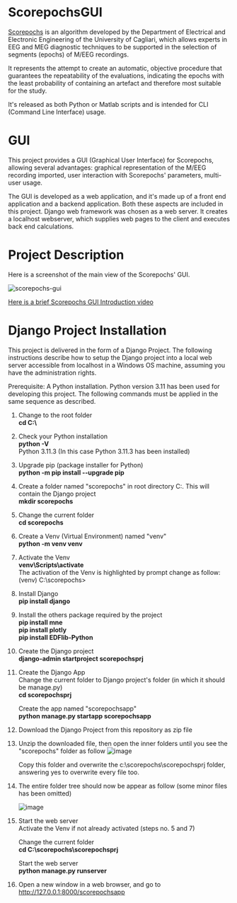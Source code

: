 # ScorepochsGUI
[Scorepochs](https://github.com/smlacava/scorepochs/tree/master/Python) is an algorithm developed by the Department of Electrical and Electronic Engineering of the University of Cagliari, which allows experts in EEG and MEG diagnostic techniques to be supported in the selection of segments (epochs) of M/EEG recordings.

It represents the attempt to create an automatic, objective procedure that guarantees the repeatability of the evaluations, indicating the epochs with the least probability of containing an artefact and therefore most suitable for the study.

It's released as both Python or Matlab scripts and is intended for CLI (Command Line Interface) usage.

# GUI
This project provides a GUI (Graphical User Interface) for Scorepochs, allowing several advantages: graphical representation of the M/EEG recording imported, user interaction with Scorepochs' parameters, multi-user usage.

The GUI is developed as a web application, and it's made up of a front end application and a backend application. Both these aspects are included in this project. Django web framework was chosen as a web server. It creates a localhost webserver, which supplies web pages to the client and executes back end calculations.

# Project Description

Here is a screenshot of the main view of the Scorepochs' GUI.

![scorepochs-gui](https://github.com/RobertoOnidi/ScorepochsGUI/assets/145294028/af24120a-aab5-4713-bf79-6c6fad4bbf09)

[Here is a brief Scorepochs GUI Introduction video](https://vimeo.com/871738632)

# Django Project Installation
This project is delivered in the form of a Django Project. The following instructions describe how to setup the Django project into a local web server accessible from localhost in a Windows OS machine, assuming you have the administration rights.

Prerequisite:
A Python installation. Python version 3.11 has been used for developing this project. The following commands must be applied in the same sequence as described. 

1. Change to the root folder    
   **cd C:\\**

2. Check your Python installation    
   **python -V**    
   Python 3.11.3
   (In this case Python 3.11.3 has been installed)

3. Upgrade pip (package installer for Python)    
   **python -m pip install --upgrade pip**

4. Create a folder named "scorepochs" in root directory C:\. This will contain the Django project    
   **mkdir scorepochs**

5. Change the current folder    
   **cd scorepochs**

6. Create a Venv (Virtual Environment) named "venv"    
   **python -m venv venv**

7. Activate the Venv    
   **venv\Scripts\activate**    
   The activation of the Venv is highlighted by prompt change as follow:    
   (venv) C:\scorepochs>

8. Install Django    
   **pip install django**

9. Install the others package required by the project    
   **pip install mne**    
   **pip install plotly**    
   **pip install EDFlib-Python**        

10. Create the Django project    
    **django-admin startproject scorepochsprj**

11. Create the Django App    
    Change the current folder to Django project's folder (in which it should be manage.py)    
    **cd scorepochsprj**
    
    Create the app named "scorepochsapp"    
    **python manage.py startapp scorepochsapp**
    
12. Download the Django Project from this repository as zip file

13. Unzip the downloaded file, then open the inner folders until you see the "scorepochs" folder as follow
    ![image](https://github.com/RobertoOnidi/ScorepochsGUI/assets/145294028/e579982a-70d1-424e-b8a2-5eefe609e745)

    Copy this folder and overwrite the c:\scorepochs\scorepochsprj folder, answering yes to overwrite every file too.

14. The entire folder tree should now be appear as follow (some minor files has been omitted)

    ![image](https://github.com/RobertoOnidi/ScorepochsGUI/assets/145294028/673fa2e7-ccf3-4e02-bd95-fac682052a26)

15. Start the web server    
    Activate the Venv if not already activated (steps no. 5 and 7)    

    Change the current folder    
    **cd C:\scorepochs\scorepochsprj**    

    Start the web server    
    **python manage.py runserver**

16. Open a new window in a web browser, and go to http://127.0.0.1:8000/scorepochsapp
